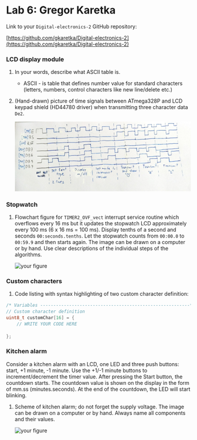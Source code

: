 # Lab 6: Gregor Karetka

Link to your `Digital-electronics-2` GitHub repository:

   [https://github.com/gkaretka/Digital-electronics-2](https://github.com/gkaretka/Digital-electronics-2)

### LCD display module

1. In your words, describe what ASCII table is.
   * ASCII - is table that defines number value for standard characters (letters, numbers, control characters like new line/delete etc.)

2. (Hand-drawn) picture of time signals between ATmega328P and LCD keypad shield (HD44780 driver) when transmitting three character data `De2`.

   ![Timing parallel](Images/de2_timing.jpg)


### Stopwatch

1. Flowchart figure for `TIMER2_OVF_vect` interrupt service routine which overflows every 16&nbsp;ms but it updates the stopwatch LCD approximately every 100&nbsp;ms (6 x 16&nbsp;ms = 100&nbsp;ms). Display tenths of a second and seconds `00:seconds.tenths`. Let the stopwatch counts from `00:00.0` to `00:59.9` and then starts again. The image can be drawn on a computer or by hand. Use clear descriptions of the individual steps of the algorithms.

   ![your figure]()


### Custom characters

1. Code listing with syntax highlighting of two custom character definition:

```c
/* Variables ---------------------------------------------------------*/
// Custom character definition
uint8_t customChar[16] = {
    // WRITE YOUR CODE HERE

};
```


### Kitchen alarm

Consider a kitchen alarm with an LCD, one LED and three push buttons: start, +1 minute, -1 minute. Use the +1/-1 minute buttons to increment/decrement the timer value. After pressing the Start button, the countdown starts. The countdown value is shown on the display in the form of mm.ss (minutes.seconds). At the end of the countdown, the LED will start blinking.

1. Scheme of kitchen alarm; do not forget the supply voltage. The image can be drawn on a computer or by hand. Always name all components and their values.

   ![your figure]()